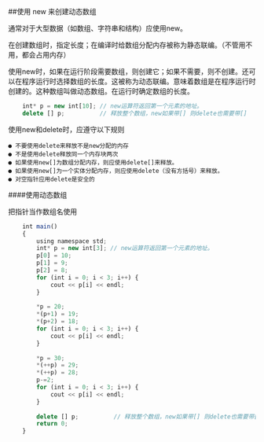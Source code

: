 ##使用 new 来创建动态数组

通常对于大型数据（如数组、字符串和结构）应使用new。

在创建数组时，指定长度；在编译时给数组分配内存被称为静态联编。（不管用不用，都会占用内存）

使用new时，如果在运行阶段需要数组，则创建它；如果不需要，则不创建。还可以在程序运行时选择数组的长度。这被称为动态联编。意味着数组是在程序运行时创建的。这种数组叫做动态数组。在运行时确定数组的长度。


```javascript
    int* p = new int[10]; // new运算符返回第一个元素的地址。
    delete [] p;          // 释放整个数组，new如果带[] 则delete也需要带[]
```

使用new和delete时，应遵守以下规则

    ● 不要使用delete来释放不是new分配的内存
    ● 不是使用delete释放同一个内存块两次
    ● 如果使用new[]为数组分配内存，则应使用delete[]来释放。
    ● 如果使用new[]为一个实体分配内存，则应使用delete（没有方括号）来释放。
    ● 对空指针应用delete是安全的
    
####使用动态数组

把指针当作数组名使用

```javascript
    int main()
    {
        using namespace std;
        int* p = new int[3]; // new运算符返回第一个元素的地址。
        p[0] = 10;
        p[1] = 9;
        p[2] = 8;
        for (int i = 0; i < 3; i++) {
            cout << p[i] << endl;
        }
        
        *p = 20;
        *(p+1) = 19;
        *(p+2) = 18;
        for (int i = 0; i < 3; i++) {
            cout << p[i] << endl;
        }
        
        *p = 30;
        *(++p) = 29;
        *(++p) = 28;
        p-=2;
        for (int i = 0; i < 3; i++) {
            cout << p[i] << endl;
        }
        
        delete [] p;          // 释放整个数组，new如果带[] 则delete也需要带[]
        return 0;
    }
```